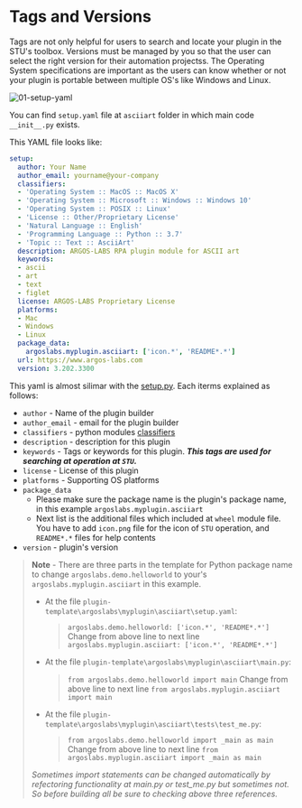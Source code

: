 # Tags and Versions

Tags are not only helpful for users to search and locate your plugin in the STU's toolbox. Versions must be managed by you so that the user can select the right version for their automation projectss. The Operating System specifications are important as the users can know whether or not your plugin is portable between multiple OS's like Windows and Linux.

![01-setup-yaml](https://raw.githubusercontent.com/Jerry-Chae/pot-sdk-doc/main/Captures/03-Make_Plugin_PyCharm/07-setup_yaml/01-setup-yaml.png)

You can find `setup.yaml` file at `asciiart` folder in which main code `__init__.py` exists.

This YAML file looks like:

```yaml
setup:
  author: Your Name
  author_email: yourname@your-company
  classifiers:
  - 'Operating System :: MacOS :: MacOS X'
  - 'Operating System :: Microsoft :: Windows :: Windows 10'
  - 'Operating System :: POSIX :: Linux'
  - 'License :: Other/Proprietary License'
  - 'Natural Language :: English'
  - 'Programming Language :: Python :: 3.7'
  - 'Topic :: Text :: AsciiArt'
  description: ARGOS-LABS RPA plugin module for ASCII art
  keywords:
  - ascii
  - art
  - text
  - figlet
  license: ARGOS-LABS Proprietary License
  platforms:
  - Mac
  - Windows
  - Linux
  package_data:
    argoslabs.myplugin.asciiart: ['icon.*', 'README*.*']
  url: https://www.argos-labs.com
  version: 3.202.3300
```

This yaml is almost silimar with the [setup.py](https://docs.python.org/3.7/distutils/setupscript.html).
Each iterms explained as follows:

* `author` - Name of the plugin builder
* `author_email` - email for the plugin builder
* `classifiers` - python modules [classifiers](https://peps.python.org/pep-0301/#distutils-trove-classification)
* `description` - description for this plugin
* `keywords` - Tags or keywords for this plugin. ***This tags are used for searching at operation at `STU`.***
* `license` - License of this plugin
* `platforms` - Supporting OS platforms
* `package_data`
  * Please make sure the package name is the plugin's package name, in this example `argoslabs.myplugin.asciiart`
  * Next list is the additional files which included at `wheel` module file. You have to add `icon.png` file for the icon of `STU` operation, and `README*.*` files for help contents
* `version` - plugin's version

> **Note** - There are three parts in the template for Python package name to change `argoslabs.demo.helloworld` to your's `argoslabs.myplugin.asciiart` in this example.
> * At the file `plugin-template\argoslabs\myplugin\asciiart\setup.yaml`:
>   > `argoslabs.demo.helloworld: ['icon.*', 'README*.*']`
>   > Change from above line to next line
>   > `argoslabs.myplugin.asciiart: ['icon.*', 'README*.*']`
> * At the file `plugin-template\argoslabs\myplugin\asciiart\main.py`:
>   > `from argoslabs.demo.helloworld import main`
>   > Change from above line to next line
>   > `from argoslabs.myplugin.asciiart import main`
> * At the file `plugin-template\argoslabs\myplugin\asciiart\tests\test_me.py`:
>   > `from argoslabs.demo.helloworld import _main as main`
>   > Change from above line to next line
>   > `from argoslabs.myplugin.asciiart import _main as main`
> 
> *Sometimes import statements can be changed automatically by refectoring functionality at main.py or test_me.py but sometimes not. So before building all be sure to checking above three references.*

